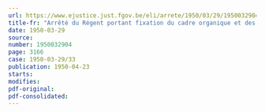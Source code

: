 ```yaml
---
url: https://www.ejustice.just.fgov.be/eli/arrete/1950/03/29/1950032904/justel
title-fr: "Arrêté du Régent portant fixation du cadre organique et des barèmes du personnel de l'administration belge de coopération économique pour 1949"
date: 1950-03-29
source:
number: 1950032904
page: 3166
case: 1950-03-29/33
publication: 1950-04-23
starts:
modifies:
pdf-original:
pdf-consolidated:
---
```


